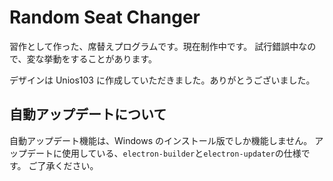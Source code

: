 # Random Seat Changer

習作として作った、席替えプログラムです。現在制作中です。
試行錯誤中なので、変な挙動をすることがあります。

デザインは Unios103 に作成していただきました。ありがとうございました。

## 自動アップデートについて

自動アップデート機能は、Windows のインストール版でしか機能しません。
アップデートに使用している、`electron-builder`と`electron-updater`の仕様です。
ご了承ください。
